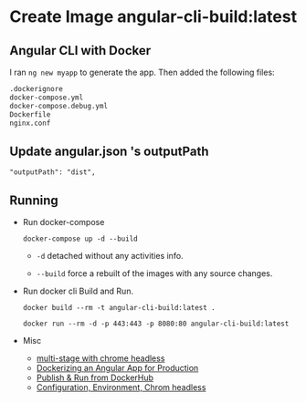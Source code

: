 # Create Image angular-cli-build:latest

## Angular CLI with Docker

I ran `ng new myapp` to generate the app. Then added the following files:

```bash
.dockerignore
docker-compose.yml
docker-compose.debug.yml
Dockerfile
nginx.conf
```

## Update angular.json 's outputPath

```
"outputPath": "dist",
```

## Running

* Run docker-compose 

  ```
  docker-compose up -d --build
  ```

  - `-d` detached without any activities info.

  - `--build` force a rebuilt of the images with any source changes.

* Run docker cli Build and Run.

  ```
  docker build --rm -t angular-cli-build:latest .

  docker run --rm -d -p 443:443 -p 8080:80 angular-cli-build:latest
  ```

* Misc

  - [multi-stage with chrome headless](https://mherman.org/blog/dockerizing-an-angular-app)
  - [Dockerizing an Angular App for Production](https://mherman.org/blog/dockerizing-an-angular-app)
  - [Publish & Run from DockerHub](https://medium.com/@DenysVuika/your-angular-apps-as-docker-containers-471f570a7f2)
  - [Configuration, Environment, Chrom headless](https://medium.com/@tiangolo/angular-in-docker-with-nginx-supporting-environments-built-with-multi-stage-docker-builds-bb9f1724e984)
  
  

